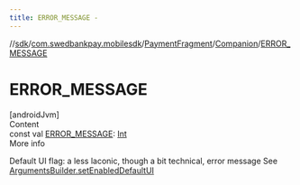```yaml
---
title: ERROR_MESSAGE -
---
```

//[sdk](../../../../index)/[com.swedbankpay.mobilesdk](../../index)/[PaymentFragment](../index)/[Companion](index)/[ERROR_MESSAGE](-e-r-r-o-r_-m-e-s-s-a-g-e)



# ERROR_MESSAGE  
[androidJvm]  
Content  
const val [ERROR_MESSAGE](-e-r-r-o-r_-m-e-s-s-a-g-e): [Int](https://kotlinlang.org/api/latest/jvm/stdlib/kotlin/-int/index.html)  
More info  


Default UI flag: a less laconic, though a bit technical, error message See [ArgumentsBuilder.setEnabledDefaultUI](../-arguments-builder/set-enabled-default-u-i)

  



